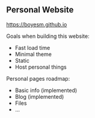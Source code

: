 ## Personal Website

https://boyesm.github.io

Goals when building this website:
* Fast load time
* Minimal theme
* Static
* Host personal things

Personal pages roadmap:
* Basic info (implemented)
* Blog (implemented)
* Files
* ...